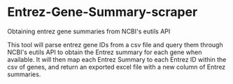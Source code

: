 # Entrez-Gene-Summary-scraper
Obtaining entrez gene summaries from NCBI's eutils API

This tool will parse entrez gene IDs from a csv file and query them through NCBI's eutils API to obtain the Entrez summary for each gene when available.
It will then map each Entrez Summary to each Entrez ID within the csv of genes, and return an exported excel file with a new column of Entrez summaries.
